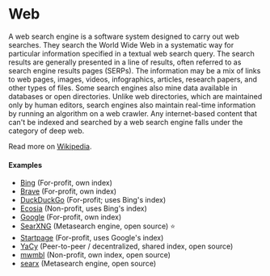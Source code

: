 # Web

A web search engine is a software system designed to carry out web searches. They search the World Wide Web in a systematic way for particular information specified in a textual web search query. The search results are generally presented in a line of results, often referred to as search engine results pages (SERPs). The information may be a mix of links to web pages, images, videos, infographics, articles, research papers, and other types of files. Some search engines also mine data available in databases or open directories. Unlike web directories, which are maintained only by human editors, search engines also maintain real-time information by running an algorithm on a web crawler. Any internet-based content that can't be indexed and searched by a web search engine falls under the category of deep web.

Read more on [Wikipedia](https://en.wikipedia.org/wiki/Search_engine).

#### Examples
- [Bing](https://www.bing.com) (For-profit, own index)
- [Brave](https://search.brave.com) (For-profit, own index)
- [DuckDuckGo](https://duckduckgo.com) (For-profit; uses Bing's index)
- [Ecosia](https://www.ecosia.org) (Non-profit, uses Bing's index)
- [Google](https://www.google.com) (For-profit, own index)
- [SearXNG](https://github.com/searxng/searxng) (Metasearch engine, open source) ⭐
- [Startpage](https://www.startpage.com) (For-profit, uses Google's index)
- [YaCy](https://yacy.net) (Peer-to-peer / decentralized, shared index, open source)
- [mwmbl](https://mwmbl.org) (Non-profit, own index, open source)
- [searx](https://github.com/searx/searx) (Metasearch engine, open source)
